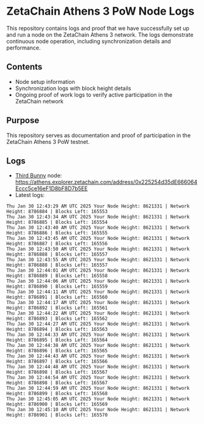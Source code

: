 # ZetaChain Athens 3 PoW Node Logs
This repository contains logs and proof that we have successfully set up and run a node on the ZetaChain Athens 3 network. The logs demonstrate continuous node operation, including synchronization details and performance.

## Contents
- Node setup information
- Synchronization logs with block height details
- Ongoing proof of work logs to verify active participation in the ZetaChain network

## Purpose
This repository serves as documentation and proof of participation in the ZetaChain Athens 3 PoW testnet.

## Logs

- [Third Bunny](https://thirdbunny.xyz/) node: https://athens.explorer.zetachain.com/address/0x225254d35dE666064Eccc5ce16eF1D8bF8D7b5EE
- Latest logs:
```
Thu Jan 30 12:43:29 AM UTC 2025 Your Node Height: 8621331 | Network Height: 8786884 | Blocks Left: 165553
Thu Jan 30 12:43:34 AM UTC 2025 Your Node Height: 8621331 | Network Height: 8786885 | Blocks Left: 165554
Thu Jan 30 12:43:40 AM UTC 2025 Your Node Height: 8621331 | Network Height: 8786886 | Blocks Left: 165555
Thu Jan 30 12:43:45 AM UTC 2025 Your Node Height: 8621331 | Network Height: 8786887 | Blocks Left: 165556
Thu Jan 30 12:43:50 AM UTC 2025 Your Node Height: 8621331 | Network Height: 8786888 | Blocks Left: 165557
Thu Jan 30 12:43:55 AM UTC 2025 Your Node Height: 8621331 | Network Height: 8786888 | Blocks Left: 165557
Thu Jan 30 12:44:01 AM UTC 2025 Your Node Height: 8621331 | Network Height: 8786889 | Blocks Left: 165558
Thu Jan 30 12:44:06 AM UTC 2025 Your Node Height: 8621331 | Network Height: 8786890 | Blocks Left: 165559
Thu Jan 30 12:44:11 AM UTC 2025 Your Node Height: 8621331 | Network Height: 8786891 | Blocks Left: 165560
Thu Jan 30 12:44:17 AM UTC 2025 Your Node Height: 8621331 | Network Height: 8786892 | Blocks Left: 165561
Thu Jan 30 12:44:22 AM UTC 2025 Your Node Height: 8621331 | Network Height: 8786893 | Blocks Left: 165562
Thu Jan 30 12:44:27 AM UTC 2025 Your Node Height: 8621331 | Network Height: 8786894 | Blocks Left: 165563
Thu Jan 30 12:44:33 AM UTC 2025 Your Node Height: 8621331 | Network Height: 8786895 | Blocks Left: 165564
Thu Jan 30 12:44:38 AM UTC 2025 Your Node Height: 8621331 | Network Height: 8786896 | Blocks Left: 165565
Thu Jan 30 12:44:43 AM UTC 2025 Your Node Height: 8621331 | Network Height: 8786897 | Blocks Left: 165566
Thu Jan 30 12:44:48 AM UTC 2025 Your Node Height: 8621331 | Network Height: 8786898 | Blocks Left: 165567
Thu Jan 30 12:44:54 AM UTC 2025 Your Node Height: 8621331 | Network Height: 8786898 | Blocks Left: 165567
Thu Jan 30 12:44:59 AM UTC 2025 Your Node Height: 8621331 | Network Height: 8786899 | Blocks Left: 165568
Thu Jan 30 12:45:05 AM UTC 2025 Your Node Height: 8621331 | Network Height: 8786900 | Blocks Left: 165569
Thu Jan 30 12:45:10 AM UTC 2025 Your Node Height: 8621331 | Network Height: 8786901 | Blocks Left: 165570
```
